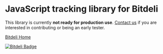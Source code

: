 JavaScript tracking library for Bitdeli
=======================================

This library is currently **not ready for production use**. [Contact us](https://bitdeli.com/contact) if you are interested in contributing or being an early tester.

[Bitdeli Home](https://bitdeli.com)


[![Bitdeli Badge](https://d2weczhvl823v0.cloudfront.net/bitdeli/bitdeli-tracking-js/trend.png)](https://bitdeli.com/free "Bitdeli Badge")

